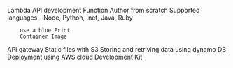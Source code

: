 Lambda
    API development
    Function
        Author from scratch
            Supported languages - Node, Python, .net, Java, Ruby
        
        use a blue Print
        Container Image
    
API gateway
Static files with S3
Storing and retriving data using dynamo DB
Deployment using AWS cloud Development Kit
